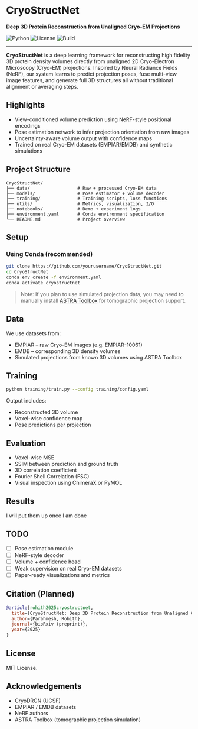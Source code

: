 # CryoStructNet

**Deep 3D Protein Reconstruction from Unaligned Cryo-EM Projections**

![Python](https://img.shields.io/badge/Python-3.10-blue.svg)
![License](https://img.shields.io/badge/license-MIT-green.svg)
![Build](https://img.shields.io/badge/status-research--prototype-orange)

---

**CryoStructNet** is a deep learning framework for reconstructing high fidelity 3D protein density volumes directly from unaligned 2D Cryo-Electron Microscopy (Cryo-EM) projections. Inspired by Neural Radiance Fields (NeRF), our system learns to predict projection poses, fuse multi-view image features, and generate full 3D structures all without traditional alignment or averaging steps.

## Highlights

- View-conditioned volume prediction using NeRF-style positional encodings  
- Pose estimation network to infer projection orientation from raw images  
- Uncertainty-aware volume output with confidence maps  
- Trained on real Cryo-EM datasets (EMPIAR/EMDB) and synthetic simulations  

## Project Structure

```
CryoStructNet/
├── data/                  # Raw + processed Cryo-EM data
├── models/                # Pose estimator + volume decoder
├── training/              # Training scripts, loss functions
├── utils/                 # Metrics, visualization, I/O
├── notebooks/             # Demo + experiment logs
├── environment.yaml       # Conda environment specification
└── README.md              # Project overview
```

## Setup

### Using Conda (recommended)

```bash
git clone https://github.com/yourusername/CryoStructNet.git
cd CryoStructNet
conda env create -f environment.yaml
conda activate cryostructnet
```

> Note: If you plan to use simulated projection data, you may need to manually install [ASTRA Toolbox](https://www.astra-toolbox.com/docs/install.html) for tomographic projection support.

## Data

We use datasets from:

- EMPIAR – raw Cryo-EM images (e.g. EMPIAR-10061)
- EMDB – corresponding 3D density volumes
- Simulated projections from known 3D volumes using ASTRA Toolbox

## Training

```bash
python training/train.py --config training/config.yaml
```

Output includes:
- Reconstructed 3D volume  
- Voxel-wise confidence map  
- Pose predictions per projection  

## Evaluation

- Voxel-wise MSE  
- SSIM between prediction and ground truth  
- 3D correlation coefficient  
- Fourier Shell Correlation (FSC)  
- Visual inspection using ChimeraX or PyMOL  

## Results

I will put them up once I am done 

## TODO

- [ ] Pose estimation module  
- [ ] NeRF-style decoder  
- [ ] Volume + confidence head  
- [ ] Weak supervision on real Cryo-EM datasets  
- [ ] Paper-ready visualizations and metrics  

## Citation (Planned)

```bibtex
@article{rohith2025cryostructnet,
  title={CryoStructNet: Deep 3D Protein Reconstruction from Unaligned Cryo-EM Projections},
  author={Parahmesh, Rohith},
  journal={bioRxiv (preprint)},
  year={2025}
}
```

## License

MIT License.

## Acknowledgements

- CryoDRGN (UCSF)
- EMPIAR / EMDB datasets
- NeRF authors
- ASTRA Toolbox (tomographic projection simulation)
